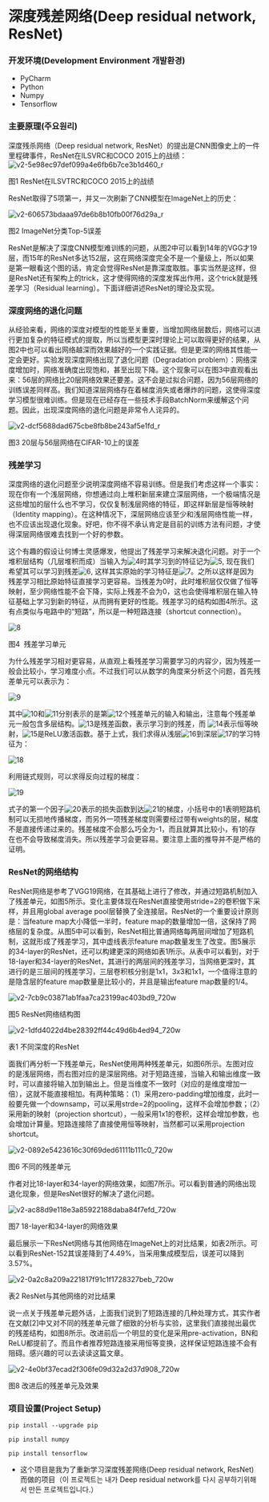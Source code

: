 # 深度残差网络(Deep residual network, ResNet)

### 开发环境(Development Environment 개발환경)
- PyCharm
- Python
- Numpy
- Tensorflow


### 主要原理(주요원리)
深度残杀网络（Deep residual network, ResNet）的提出是CNN图像史上的一件里程碑事件，ResNet在ILSVRC和COCO 2015上的战绩：
![v2-5e98ec97def099a4e6fb6b7ce3b1d460_r](https://user-images.githubusercontent.com/60682087/131846437-fa958b7b-cd50-4eff-8f74-c9e7269c6bb4.jpg)

图1 ResNet在ILSVTRC和COCO 2015上的战绩

ResNet取得了5项第一，并又一次刷新了CNN模型在ImageNet上的历史：

![v2-606573bdaaa97de6b8b10fb00f76d29a_r](https://user-images.githubusercontent.com/60682087/131846932-f7042051-82f9-41ff-a0a8-8eb329c2e4ce.png)

图2 ImageNet分类Top-5误差

ResNet是解决了深度CNN模型难训练的问题，从图2中可以看到14年的VGG才19层，而15年的ResNet多达152层，这在网络深度完全不是一个量级上，所以如果是第一眼看这个图的话，肯定会觉得ResNet是靠深度取胜。事实当然是这样，但是ResNet还有架构上的trick，这才使得网络的深度发挥出作用，这个trick就是残差学习（Residual learning）。下面详细讲述ResNet的理论及实现。

### 深度网络的退化问题

从经验来看，网络的深度对模型的性能至关重要，当增加网络层数后，网络可以进行更加复杂的特征模式的提取，所以当模型更深时理论上可以取得更好的结果，从图2中也可以看出网络越深而效果越好的一个实践证据。但是更深的网络其性能一定会更好。实验发现深度网络出现了退化问题（Degradation problem）：网络深度增加时，网络准确度出现饱和，甚至出现下降。这个现象可以在图3中直观看出来：56层的网络比20层网络效果还要差。这不会是过拟合问题，因为56层网络的训练误差同样高。我们知道深层网络存在着梯度消失或者爆炸的问题，这使得深度学习模型很难训练。但是现在已经存在一些技术手段BatchNorm来缓解这个问题。因此，出现深度网络的退化问题是非常令人诧异的。

![v2-dcf5688dad675cbe8fb8be243af5e1fd_r](https://user-images.githubusercontent.com/60682087/131848046-51482eb7-2508-4b14-9138-e80f3dbc7971.png)

图3 20层与56层网络在CIFAR-10上的误差

### 残差学习

深度网络的退化问题至少说明深度网络不容易训练。但是我们考虑这样一个事实：现在你有一个浅层网络，你想通过向上堆积新层来建立深层网络，一个极端情况是这些增加的层什么也不学习，仅仅复制浅层网络的特征，即这样新层是恒等映射（Identity mapping）。在这种情况下，深层网络应该至少和浅层网络性能一样，也不应该出现退化现象。好吧，你不得不承认肯定是目前的训练方法有问题，才使得深层网络很难去找到一个好的参数。

这个有趣的假设让何博士灵感爆发，他提出了残差学习来解决退化问题。对于一个堆积层结构（几层堆积而成）当输入为![4](https://user-images.githubusercontent.com/60682087/131849108-8715a1d0-6229-4e1f-b219-8a81b042d165.JPG)时其学习到的特征记为![5](https://user-images.githubusercontent.com/60682087/131849203-2acf1e5d-0981-4281-ac4e-1f9d4a6bdc3b.JPG), 现在我们希望其可以学习到残差![6](https://user-images.githubusercontent.com/60682087/131849338-fec86d20-6ea0-45ab-89ca-b34e0462c573.JPG), 这样其实原始的学习特征是![7](https://user-images.githubusercontent.com/60682087/131849458-c110f808-1a42-45f4-90dd-57eb90be7e2a.JPG)。之所以这样是因为残差学习相比原始特征直接学习更容易。当残差为0时，此时堆积层仅仅做了恒等映射，至少网络性能不会下降，实际上残差不会为0，这也会使得堆积层在输入特征基础上学习到新的特征，从而拥有更好的性能。残差学习的结构如图4所示。这有点类似与电路中的“短路”，所以是一种短路连接（shortcut connection）。

![8](https://user-images.githubusercontent.com/60682087/131849710-b124f502-a97e-45e6-9cb6-c59f1de23ee2.JPG)

图4  残差学习单元

为什么残差学习相对更容易，从直观上看残差学习需要学习的内容少，因为残差一般会比较小，学习难度小点。不过我们可以从数学的角度来分析这个问题，首先残差单元可以表示为：

![9](https://user-images.githubusercontent.com/60682087/131849839-5ba5768d-331d-444a-9e26-6ee50dcd7059.JPG)

其中![10](https://user-images.githubusercontent.com/60682087/131849892-1a7b6e6b-c229-435e-aa10-db059b84e085.JPG)和![11](https://user-images.githubusercontent.com/60682087/131849921-c5706fb5-6e22-4b9b-9b08-a72bbe226c50.JPG)分别表示的是第![12](https://user-images.githubusercontent.com/60682087/131850030-d2ecb676-58ff-42e9-8127-f698e73ec647.JPG)个残差单元的输入和输出，注意每个残差单元一般包含多层结构。![13](https://user-images.githubusercontent.com/60682087/131850095-6485ed5f-defd-4102-b474-ff84439f45e0.JPG)是残差函数，表示学习到的残差，而 ![14](https://user-images.githubusercontent.com/60682087/131850124-565521e2-202c-4126-acde-b09b040e92ed.JPG)表示恒等映射，![15](https://user-images.githubusercontent.com/60682087/131850170-b7761dfc-c67e-48a3-b732-4d6627d20f81.JPG)是ReLU激活函数。基于上式，我们求得从浅层![16](https://user-images.githubusercontent.com/60682087/131850205-6816f810-a96a-46f0-9d38-9794328af350.JPG)到深层![17](https://user-images.githubusercontent.com/60682087/131850261-e9fcebb6-f4e1-4c95-961e-eb768d22f597.JPG)的学习特征为：

![18](https://user-images.githubusercontent.com/60682087/131850338-ec70d3fc-1129-40dd-84e9-1f31c198fcc5.JPG)

利用链式规则，可以求得反向过程的梯度：

![19](https://user-images.githubusercontent.com/60682087/131850415-ac62f832-3149-4e09-b4ea-1741556d7405.JPG)

式子的第一个因子![20](https://user-images.githubusercontent.com/60682087/131850485-afeabe56-2fe8-4884-8206-3aeddf7f0663.JPG)表示的损失函数到达![21](https://user-images.githubusercontent.com/60682087/131850521-7fcdd5b9-2194-4497-a9dd-37e8b6fe6fd5.JPG)的梯度，小括号中的1表明短路机制可以无损地传播梯度，而另外一项残差梯度则需要经过带有weights的层，梯度不是直接传递过来的。残差梯度不会那么巧全为-1，而且就算其比较小，有1的存在也不会导致梯度消失。所以残差学习会更容易。要注意上面的推导并不是严格的证明。

### ResNet的网络结构

ResNet网络是参考了VGG19网络，在其基础上进行了修改，并通过短路机制加入了残差单元，如图5所示。变化主要体现在ResNet直接使用stride=2的卷积做下采样，并且用global average pool层替换了全连接层。ResNet的一个重要设计原则是：当feature map大小降低一半时，feature map的数量增加一倍，这保持了网络层的复杂度。从图5中可以看到，ResNet相比普通网络每两层间增加了短路机制，这就形成了残差学习，其中虚线表示feature map数量发生了改变。图5展示的34-layer的ResNet，还可以构建更深的网络如表1所示。从表中可以看到，对于18-layer和34-layer的ResNet，其进行的两层间的残差学习，当网络更深时，其进行的是三层间的残差学习，三层卷积核分别是1x1，3x3和1x1，一个值得注意的是隐含层的feature map数量是比较小的，并且是输出feature map数量的1/4。

![v2-7cb9c03871ab1faa7ca23199ac403bd9_720w](https://user-images.githubusercontent.com/60682087/131850649-a02b82fb-8353-4b70-9585-7bf99a358901.jpg)

图5 ResNet网络结构图

![v2-1dfd4022d4be28392ff44c49d6b4ed94_720w](https://user-images.githubusercontent.com/60682087/131850782-b215fbee-683f-40f3-9955-3d5eb7868f4e.jpg)

表1 不同深度的ResNet

面我们再分析一下残差单元，ResNet使用两种残差单元，如图6所示。左图对应的是浅层网络，而右图对应的是深层网络。对于短路连接，当输入和输出维度一致时，可以直接将输入加到输出上。但是当维度不一致时（对应的是维度增加一倍），这就不能直接相加。有两种策略：（1）采用zero-padding增加维度，此时一般要先做一个downsamp，可以采用strde=2的pooling，这样不会增加参数；（2）采用新的映射（projection shortcut），一般采用1x1的卷积，这样会增加参数，也会增加计算量。短路连接除了直接使用恒等映射，当然都可以采用projection shortcut。

![v2-0892e5423616c30f69ded61111b111c0_720w](https://user-images.githubusercontent.com/60682087/131850894-af196b26-382c-4693-87fa-aaf7f6d566ec.png)

图6 不同的残差单元

作者对比18-layer和34-layer的网络效果，如图7所示。可以看到普通的网络出现退化现象，但是ResNet很好的解决了退化问题。

![v2-ac88d9e118e3a85922188daba84f7efd_720w](https://user-images.githubusercontent.com/60682087/131850991-c6bd947a-9f1a-4559-ad4e-4ab3e3c39a6b.jpg)

图7 18-layer和34-layer的网络效果

最后展示一下ResNet网络与其他网络在ImageNet上的对比结果，如表2所示。可以看到ResNet-152其误差降到了4.49%，当采用集成模型后，误差可以降到3.57%。

![v2-0a2c8a209a221817f91c1f1728327beb_720w](https://user-images.githubusercontent.com/60682087/131851136-266a74a6-2d68-41a9-89a2-ed9bba59a447.jpg)

表2 ResNet与其他网络的对比结果

说一点关于残差单元题外话，上面我们说到了短路连接的几种处理方式，其实作者在文献[2]中又对不同的残差单元做了细致的分析与实验，这里我们直接抛出最优的残差结构，如图8所示。改进前后一个明显的变化是采用pre-activation，BN和ReLU都提前了。而且作者推荐短路连接采用恒等变换，这样保证短路连接不会有阻碍。感兴趣的可以去读读这篇文章。

![v2-4e0bf37ecad2f306fe09d32a2d37d908_720w](https://user-images.githubusercontent.com/60682087/131851219-5ee577d9-61bd-4721-bb51-de2f2dccf5f2.jpg)

图8 改进后的残差单元及效果

### 项目设置(Project Setup)

<pre><code>pip install --upgrade pip</code></pre>
<pre><code>pip install numpy</code></pre>
<pre><code>pip install tensorflow</code></pre>


- 这个项目是我为了重新学习深度残差网络(Deep residual network, ResNet)而做的项目（이 프로젝트는 내가 Deep residual network를 다시 공부하기위해서 만든 프로젝트입니다.）
